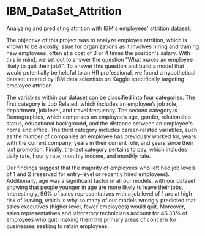 # IBM_DataSet_Attrition
Analyzing and predicting attrition with IBM's employees' attrition dataset. 



The objective of this project was to analyze employee attrition, which is known to be a costly issue for organizations as it involves hiring and training new employees, often at a cost of 3 or 4 times the position's salary. With this in mind, we set out to answer the question “What makes an employee likely to quit their job?”. To answer this question and build a model that would potentially be helpful to an HR professional, we found a hypothetical dataset created by IBM data scientists on Kaggle specifically targeting employee attrition. 


The variables within our dataset can be classified into four categories. The first category is Job Related, which includes an employee’s job role, department, job level, and travel frequency. The second category is Demographics, which comprises an employee’s age, gender, relationship status, educational background, and the distance between an employee's home and office. The third category includes career-related variables, such as the number of companies an employee has previously worked for, years with the current company, years in their current role, and years since their last promotion. Finally, the last category pertains to pay, which includes daily rate, hourly rate, monthly income, and monthly rate.


Our findings suggest that the majority of employees who left had job levels of 1 and 2 (reserved for entry-level or recently hired employees). Additionally, age was a significant factor in all our models, with our dataset showing that people younger in age are more likely to leave their jobs. Interestingly, 96% of sales representatives with a job level of 1 are at high risk of leaving, which is why so many of our models wrongly predicted that sales executives (higher level, fewer employees) would quit. Moreover, sales representatives and laboratory technicians account for 46.33% of employees who quit, making them the primary areas of concern for businesses seeking to retain employees.
